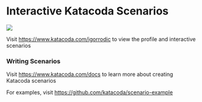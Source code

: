 # Interactive Katacoda Scenarios

[![](http://shields.katacoda.com/katacoda/igorrodic/count.svg)](https://www.katacoda.com/igorrodic "Get your profile on Katacoda.com")

Visit https://www.katacoda.com/igorrodic to view the profile and interactive scenarios

### Writing Scenarios
Visit https://www.katacoda.com/docs to learn more about creating Katacoda scenarios

For examples, visit https://github.com/katacoda/scenario-example
